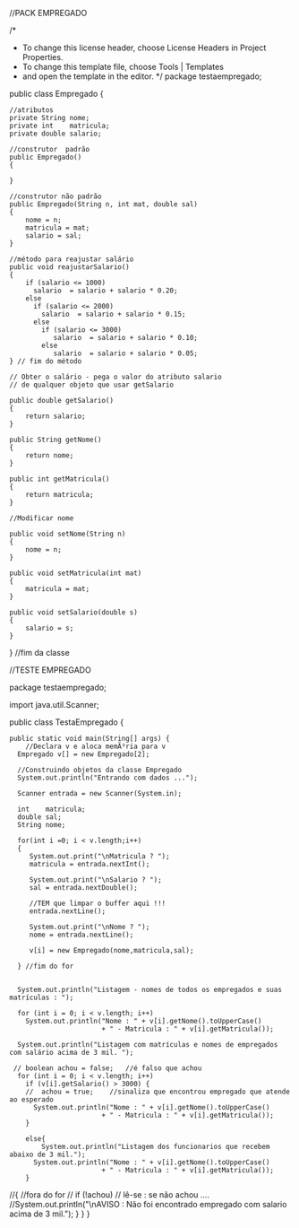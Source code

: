 //PACK EMPREGADO

 /*
 * To change this license header, choose License Headers in Project Properties.
 * To change this template file, choose Tools | Templates
 * and open the template in the editor.
 */
package testaempregado;

public class Empregado {

	//atributos
	private String nome;
	private int    matricula;
	private double salario;

	//construtor  padrão
	public Empregado()
	{

	}

	//construtor não padrão
	public Empregado(String n, int mat, double sal)
	{
		nome = n;
		matricula = mat;
		salario = sal;
	}

	//método para reajustar salário
	public void reajustarSalario()
	{
		if (salario <= 1000)
		  salario  = salario + salario * 0.20;
		else
		  if (salario <= 2000)
		    salario  = salario + salario * 0.15;
		  else
		    if (salario <= 3000)
		       salario  = salario + salario * 0.10;
		    else
		       salario  = salario + salario * 0.05;
	} // fim do método

	// Obter o salário - pega o valor do atributo salario
	// de qualquer objeto que usar getSalario

	public double getSalario()
	{
		return salario;
	}

	public String getNome()
	{
		return nome;
	}

	public int getMatricula()
	{
		return matricula;
	}

	//Modificar nome

	public void setNome(String n)
	{
		nome = n;
	}

	public void setMatricula(int mat)
	{
		matricula = mat;
	}

	public void setSalario(double s)
	{
		salario = s;
	}

} //fim da classe


//TESTE EMPREGADO

package testaempregado;

import java.util.Scanner;

public class TestaEmpregado {

    public static void main(String[] args) {
        //Declara v e aloca memÃ³ria para v
      Empregado v[] = new Empregado[2];

      //Construindo objetos da classe Empregado
      System.out.println("Entrando com dados ...");

      Scanner entrada = new Scanner(System.in);

      int    matricula;
      double sal;
      String nome;

      for(int i =0; i < v.length;i++)
      {
      	 System.out.print("\nMatricula ? ");
      	 matricula = entrada.nextInt();

      	 System.out.print("\nSalario ? ");
      	 sal = entrada.nextDouble();

      	 //TEM que limpar o buffer aqui !!!
      	 entrada.nextLine();

      	 System.out.print("\nNome ? ");
      	 nome = entrada.nextLine();

      	 v[i] = new Empregado(nome,matricula,sal);

      } //fim do for


      System.out.println("Listagem - nomes de todos os empregados e suas matrículas : ");

      for (int i = 0; i < v.length; i++)
        System.out.println("Nome : " + v[i].getNome().toUpperCase()
        	               + " - Matricula : " + v[i].getMatricula());

      System.out.println("Listagem com matrículas e nomes de empregados com salário acima de 3 mil. ");

     // boolean achou = false;   //é falso que achou
      for (int i = 0; i < v.length; i++)
      	if (v[i].getSalario() > 3000) {
      	//  achou = true;    //sinaliza que encontrou empregado que atende ao esperado
          System.out.println("Nome : " + v[i].getNome().toUpperCase()
        	               + " - Matricula : " + v[i].getMatricula());
      	} 
       
        else{
            System.out.println("Listagem dos funcionarios que recebem abaixo de 3 mil.");
          System.out.println("Nome : " + v[i].getNome().toUpperCase()
        	               + " - Matricula : " + v[i].getMatricula());
        }
            
            
            
   //{     //fora do for
    // if (!achou) // lê-se : se não achou ....
      //System.out.println("\nAVISO : Não foi encontrado empregado com salario acima de 3 mil.");
    }
    }
}
